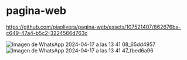 # pagina-web

https://github.com/piaolivera/pagina-web/assets/107521407/862676ba-c649-47a4-b5c2-3224566d763c

![Imagen de WhatsApp 2024-04-17 a las 13 41 08_65dd4957](https://github.com/piaolivera/pagina-web/assets/107521407/4e5bfcdc-014a-49ca-b084-3db0ae880b86)
![Imagen de WhatsApp 2024-04-17 a las 13 41 47_fbed6a96](https://github.com/piaolivera/pagina-web/assets/107521407/587b38b0-6eb3-4f25-a093-ac533c6ebf12)
